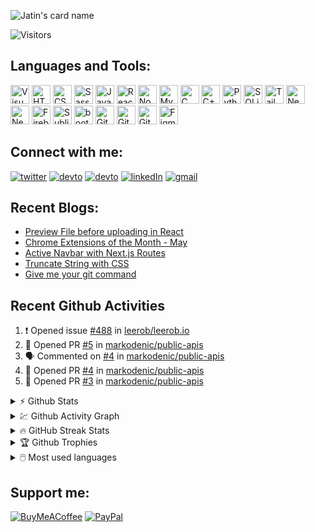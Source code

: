 ![Jatin's card name](https://cardivo.vercel.app/api?name=Jatin%20Sharma&description=I%27m+a+React+developer+from+Uttar+Pradesh%2C+India.+Who+also+code+in+Python+and+C%2B%2B.+%0D%0A+Passionate+towards+learning%2C+Reading%20and%20+coding.%0D%0A&image=https://avatars.githubusercontent.com/u/55713505?v=4.png&pattern=plus&opacity=0.05&backgroundColor=%23ecf0f1)

![Visitors](https://komarev.com/ghpvc/?username=j471n&label=Visitors&style=for-the-badge)
<!-- [![codechef](https://cp-logo.vercel.app/codechef/jatinsharma009)](https://www.codechef.com/users/jatinsharma009)
[![codeforces](https://cp-logo.vercel.app/codeforces/jatinsharma089659)](https://codeforces.com/profile/jatinsharma089659)
 -->

## Languages and Tools:

<p>
  <img title="Visual Studio Code" width="30px" src="https://cdn.jsdelivr.net/gh/devicons/devicon/icons/vscode/vscode-original.svg" />
  <img title="HTML5" width="30px" src="https://cdn.jsdelivr.net/gh/devicons/devicon/icons/html5/html5-original.svg" />
  <img title="CSS3" width="30px" src="https://cdn.jsdelivr.net/gh/devicons/devicon/icons/css3/css3-original.svg" />
  <img title="Sass" width="30px" src="https://cdn.jsdelivr.net/gh/devicons/devicon/icons/sass/sass-original.svg" />
  <img title="JavaScript" width="30px" src="https://cdn.jsdelivr.net/gh/devicons/devicon/icons/javascript/javascript-original.svg" />
  <img title="React" width="30px" src="https://cdn.jsdelivr.net/gh/devicons/devicon/icons/react/react-original.svg" />
  <img title="Node.js" width="30px" src="https://cdn.jsdelivr.net/gh/devicons/devicon/icons/nodejs/nodejs-original.svg" />
  <img title="MySQL" width="30px" src="https://cdn.jsdelivr.net/gh/devicons/devicon/icons/mysql/mysql-original.svg" />
  <img title="C" width="30px" src="https://cdn.jsdelivr.net/gh/devicons/devicon/icons/c/c-original.svg" />
  <img title="C++" width="30px" src="https://cdn.jsdelivr.net/gh/devicons/devicon/icons/cplusplus/cplusplus-original.svg" />
  <img title="Python" width="30px" src="https://cdn.jsdelivr.net/gh/devicons/devicon/icons/python/python-original.svg" />
  <img title="SQLite" width="30px"  src="https://cdn.jsdelivr.net/gh/devicons/devicon/icons/sqlite/sqlite-original.svg" />
  <img title="TailwindCSS" width="30px" src="https://cdn.jsdelivr.net/gh/devicons/devicon/icons/tailwindcss/tailwindcss-plain.svg" />
  <img title="Nextjs" width="30px" src="https://imgur.com/hPofQoP.png" />
  <img title="NextAuth" width="30px" src="https://next-auth.js.org/img/logo/logo-sm.png"/>
  <img title="Firebase" width="30px" src="https://i.imgur.com/ySmf4g5.png" />
  <img title="Sublime Text 3" width="30px" src="https://pbs.twimg.com/media/DJnkUqqVoAAFGQO.png" />                                       
  <img title="bootstrap" width="30px" src="https://img.icons8.com/color/48/000000/bootstrap.png"/>                    
  <img title="Git" width="30px" src="https://cdn.jsdelivr.net/gh/devicons/devicon/icons/git/git-original.svg" />
  <img title="GitHub" width="30px" src="https://user-images.githubusercontent.com/3369400/139448065-39a229ba-4b06-434b-bc67-616e2ed80c8f.png#gh-light-mode-only" />
  <img title="GitHub" width="30px" src="https://user-images.githubusercontent.com/3369400/139447912-e0f43f33-6d9f-45f8-be46-2df5bbc91289.png#gh-dark-mode-only" /> 
  <img title="Figma" width="30px" src="https://cdn.jsdelivr.net/gh/devicons/devicon/icons/figma/figma-original.svg" />       
</p>


## Connect with me:

[![twitter](https://img.shields.io/badge/Twitter-1DA1F2?style=for-the-badge&logo=twitter&logoColor=white)](https://twitter.com/j471n_)
[![devto](https://img.shields.io/badge/dev.to-0A0A0A?style=for-the-badge&logo=devdotto&logoColor=white)](https://dev.to/j471n#gh-light-mode-only)
[![devto](https://img.shields.io/badge/dev.to-ffffff?style=for-the-badge&logo=devdotto&logoColor=black)](https://dev.to/j471n#gh-dark-mode-only)
[![linkedIn](https://img.shields.io/badge/LinkedIn-0077B5?style=for-the-badge&logo=linkedin&logoColor=white)](https://www.linkedin.com/in/j471n/)
[![gmail](https://img.shields.io/badge/Gmail-D14836?style=for-the-badge&logo=gmail&logoColor=white)](mailto:jatinsharma8669@gmail.com)


## Recent Blogs:
<!-- Dev.to:START -->
- [Preview File before uploading in React](https://dev.to/j471n/preview-file-before-uploading-in-react-27kn)
- [Chrome Extensions of the Month - May](https://dev.to/j471n/extensions-of-the-month-may-2022-1lgc)
- [Active Navbar with Next.js Routes](https://dev.to/j471n/active-navbar-with-nextjs-routes-k8l)
- [Truncate String with CSS](https://dev.to/j471n/truncate-string-with-css-2oa3)
- [Give me your git command](https://dev.to/j471n/give-me-your-git-command-2bj9)
<!-- Dev.to:END -->

## Recent Github Activities
<!--START_SECTION:activity-->
1. ❗️ Opened issue [#488](https://github.com/leerob/leerob.io/issues/488) in [leerob/leerob.io](https://github.com/leerob/leerob.io)
2. 💪 Opened PR [#5](https://github.com/markodenic/public-apis/pull/5) in [markodenic/public-apis](https://github.com/markodenic/public-apis)
3. 🗣 Commented on [#4](https://github.com/markodenic/public-apis/issues/4) in [markodenic/public-apis](https://github.com/markodenic/public-apis)
4. 💪 Opened PR [#4](https://github.com/markodenic/public-apis/pull/4) in [markodenic/public-apis](https://github.com/markodenic/public-apis)
5. 💪 Opened PR [#3](https://github.com/markodenic/public-apis/pull/3) in [markodenic/public-apis](https://github.com/markodenic/public-apis)
<!--END_SECTION:activity-->

<details>
  <summary>⚡ Github Stats</summary>
  <br>
  <img src="https://github-readme-stats.vercel.app/api?username=j471n&show_icons=true&theme=dark&hide_border=true" alt="Jatin's Github Stats" />
</details>

<details>
  <summary>💹 Github Activity Graph</summary>
  <br>
  <img src="https://activity-graph.herokuapp.com/graph?username=j471n&theme=react-dark" alt="Oops, something went wrong with Activity Graph" />
</details>

<details>
  <summary>🔥 GitHub Streak Stats</summary>
  <br>
  <img src="http://github-readme-streak-stats.herokuapp.com?user=j471n&theme=dark&hide_border=true&date_format=M%20j%5B%2C%20Y%5D" alt="GitHub Streak Stats" />
</details>

<details>
  <summary>🏆 Github Trophies</summary>
  <br>
  <img src="https://github-profile-trophy.vercel.app/?username=j471n&theme=nord" alt="Jatin's Github Activity Graph" />
</details>

<details>
  <summary>🖱️ Most used languages</summary>
  <br>
  <img src="https://github-readme-stats.vercel.app/api/top-langs?username=j471n&show_icons=true&locale=en&layout=compact&theme=dark" alt="Jatin's Github Activity Graph" />
</details>

<!-- <br> -->

<!-- ![Jokes Card](https://readme-jokes.vercel.app/api) -->

## Support me:

[![BuyMeACoffee](https://img.shields.io/badge/Buy%20Me%20a%20Coffee-ffdd00?style=for-the-badge&logo=buy-me-a-coffee&logoColor=black)](https://www.buymeacoffee.com/j471n)
[![PayPal](https://img.shields.io/badge/PayPal-00457C?style=for-the-badge&logo=paypal&logoColor=white)](https://www.paypal.com/paypalme/j47in)


